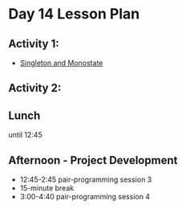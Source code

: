 # Day 14 Lesson Plan

## Activity 1:

- [Singleton and Monostate](../activities/activity15-1singleton.md)

## Activity 2:


## Lunch

until 12:45

## Afternoon - Project Development

- 12:45-2:45 pair-programming session 3
- 15-minute break
- 3:00-4:40 pair-programming session 4

